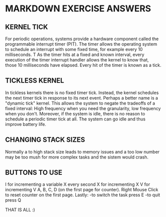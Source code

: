 # MARKDOWN EXERCISE ANSWERS

## KERNEL TICK
For periodic operations, systems provide a hardware component called the programmable interrupt timer (PIT). The timer allows the operating system to schedule an interrupt with some fixed time, for example every 10 milliseconds. T As the timer hits at a fixed and known interval, every execution of the timer interrupt handler allows the kernel to know that, those 10 milliseconds have elapsed. Every hit of the timer is known as a tick.

## TICKLESS KERNEL
In tickless kernels there is no fixed timer tick. Instead, the kernel schedules the next timer tick in response to its next event. Perhaps a better name is a "dynamic tick" kernel. This allows the system to negate the tradeoffs of a fixed interval: High frequency when you need the granularity, low frequency when you don't. Moreover, if the system is idle, there is no reason to schedule a periodic timer tick at all. The system can go idle and thus improve battery life.

## CHANGING STACK SIZES
Normally a to high stack size leads to memory issues and a too low number may be too mush for more complex tasks and the sistem would crash.

## BUTTONS TO USE
I for incrementing a variable X every second
X for incrementing X
V for incrementing V
A, B, C, D (on the first page for counter).
Right Mouse Click to reset counter on the first page.
Lastly:
-to switch the task press E
-to quit press Q 

THAT IS ALL :)
